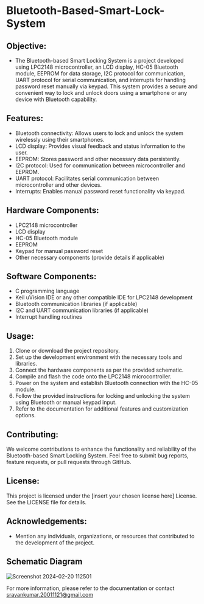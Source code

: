 # Bluetooth-Based-Smart-Lock-System

## Objective:
- The Bluetooth-based Smart Locking System is a project developed using LPC2148 microcontroller, an LCD display, HC-05 Bluetooth module, EEPROM for data storage, I2C protocol for communication, UART protocol for serial communication, and interrupts for handling password reset manually via keypad. This system provides a secure and convenient way to lock and unlock doors using a smartphone or any device with Bluetooth capability.

## Features:
- Bluetooth connectivity: Allows users to lock and unlock the system wirelessly using their smartphones.
- LCD display: Provides visual feedback and status information to the user.
- EEPROM: Stores password and other necessary data persistently.
- I2C protocol: Used for communication between microcontroller and EEPROM.
- UART protocol: Facilitates serial communication between microcontroller and other devices.
- Interrupts: Enables manual password reset functionality via keypad.

## Hardware Components:
- LPC2148 microcontroller
- LCD display
- HC-05 Bluetooth module
- EEPROM
- Keypad for manual password reset
- Other necessary components (provide details if applicable)

## Software Components:
- C programming language
- Keil uVision IDE or any other compatible IDE for LPC2148 development
- Bluetooth communication libraries (if applicable)
- I2C and UART communication libraries (if applicable)
- Interrupt handling routines

## Usage:
1. Clone or download the project repository.
2. Set up the development environment with the necessary tools and libraries.
3. Connect the hardware components as per the provided schematic.
4. Compile and flash the code onto the LPC2148 microcontroller.
5. Power on the system and establish Bluetooth connection with the HC-05 module.
6. Follow the provided instructions for locking and unlocking the system using Bluetooth or manual keypad input.
7. Refer to the documentation for additional features and customization options.

## Contributing:
We welcome contributions to enhance the functionality and reliability of the Bluetooth-based Smart Locking System. Feel free to submit bug reports, feature requests, or pull requests through GitHub.

## License:
This project is licensed under the [insert your chosen license here] License. See the LICENSE file for details.

## Acknowledgements:
- Mention any individuals, organizations, or resources that contributed to the development of the project.
## Schematic Diagram 
![Screenshot 2024-02-20 112501](https://github.com/maybesravan/Bluetooth-Based-Smart-Lock-System-/assets/81691560/124b16fd-4f3c-410a-b9f8-2f0ce7be876b)


For more information, please refer to the documentation or contact sravankumar.20011121@gmail.com



